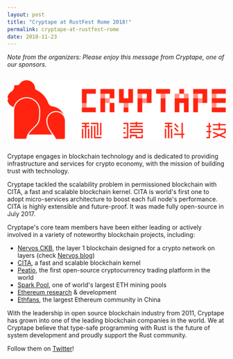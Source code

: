 ```yaml
---
layout: post
title: "Cryptape at RustFest Rome 2018!"
permalink: cryptape-at-rustfest-rome
date: 2018-11-23
---
```


*Note from the organizers: Please enjoy this message from Cryptape, one of our sponsors.*

<center style="margin: 2em 0;">
  <img alt="Cryptape Logo" src="/assets/sponsors/cryptape.png" />
</center>

Cryptape engages in blockchain technology and is dedicated to providing infrastructure and services for crypto economy, with the mission of building trust with technology.

Cryptape tackled the scalability problem in permissioned blockchain with CITA, a fast and scalable blockchain kernel. CITA is world's first one to adopt micro-services architecture to boost each full node's performance. CITA is highly extensible and future-proof. It was made fully open-source in July 2017.

Cryptape's core team members have been either leading or actively involved in a variety of noteworthy blockchain projects, including:

- [Nervos CKB](https://www.nervos.org), the layer 1 blockchain designed for a crypto network on layers (check [Nervos blog](https://medium.com/nervosnetwork))
- [CITA](https://github.com/cryptape/cita), a fast and scalable blockchain kernel
- [Peatio](https://github.com/peatio/peatio), the first open-source cryptocurrency trading platform in the world
- [Spark Pool](https://eth.sparkpool.com), one of world's largest ETH mining pools
- [Ethereum research](https://github.com/cryptape/ruby-ethereum) & development
- [Ethfans](https://ethfans.org), the largest Ethereum community in China

With the leadership in open source blockchain industry from 2011, Cryptape has grown into one of the leading blockchain companies in the world. We at Cryptape believe that type-safe programming with Rust is the future of system development and proudly support the Rust community.

Follow them on [Twitter](https://twitter.com/Cryptape)!
